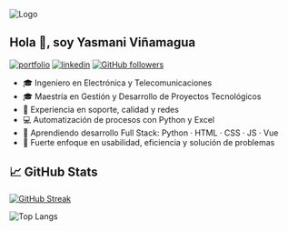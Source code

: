 

![Logo](https://images.spr.so/cdn-cgi/imagedelivery/j42No7y-dcokJuNgXeA0ig/62397177-5bd7-41d3-bdde-58cbe8fdde60/Banner_linkedin/w=1920,quality=90,fit=scale-down)



## Hola 👋, soy Yasmani Viñamagua

[![portfolio](https://img.shields.io/badge/my_portfolio-000?style=for-the-badge&logo=ko-fi&logoColor=white)](https://yasmanivinamagua.super.site/)
[![linkedin](https://img.shields.io/badge/linkedin-0A66C2?style=for-the-badge&logo=linkedin&logoColor=white)](https://www.linkedin.com/in/yasmani-viñamagua/)
[![GitHub followers](https://img.shields.io/github/followers/Yasmani-Vinamagua?label=Follow&style=social)](https://twitter.com/)



- 🎓 Ingeniero en Electrónica y Telecomunicaciones
- 🎓 Maestría en Gestión y Desarrollo de Proyectos Tecnológicos
- 🧰 Experiencia en soporte, calidad y redes
- 💻 Automatización de procesos con Python y Excel
- 🌱 Aprendiendo desarrollo Full Stack: Python · HTML · CSS · JS · Vue
- 🎯 Fuerte enfoque en usabilidad, eficiencia y solución de problemas

## 📈 GitHub Stats

[![GitHub Streak](https://github-readme-streak-stats.herokuapp.com?user=Yasmani-Vinamagua)](https://git.io/streak-stats)

![Top Langs](https://github-readme-stats.vercel.app/api/top-langs/?username=Yasmani-Vinamagua&layout=compact)

